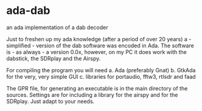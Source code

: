 # ada-dab
an ada implementation of a dab decoder

Just to freshen up my ada knowledge (after a period of over 20 years) a - simplified - version of the dab software
was encoded in Ada. The software is - as always - a version 0.0x, however, on my PC it does work with the dabstick, the SDRplay and the Airspy.

For compiling the program you will need
a. Ada (preferably Gnat)
b. GtkAda for the very, very simple GUI
c. libraries for portaudio, fftw3, rtlsdr and faad

The GPR file, for generating an executable is in the main directory of the
sources. Settings are for including a library for the airspy and
for the SDRplay. Just adapt to your needs.

